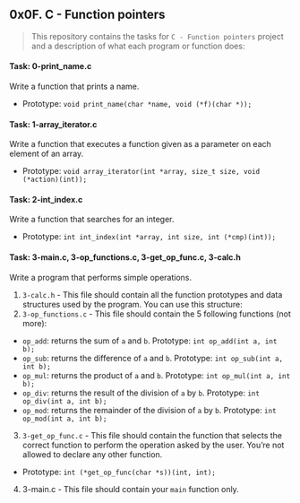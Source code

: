## 0x0F. C - Function pointers

> This repository contains the tasks for `C - Function pointers` project and a description of what each program or function does:

#### Task: 0-print_name.c
Write a function that prints a name.
* Prototype: `void print_name(char *name, void (*f)(char *));`

#### Task: 1-array_iterator.c
Write a function that executes a function given as a parameter on each element of an array.
* Prototype: `void array_iterator(int *array, size_t size, void (*action)(int));`

#### Task: 2-int_index.c
Write a function that searches for an integer.
* Prototype: `int int_index(int *array, int size, int (*cmp)(int));`

#### Task: 3-main.c, 3-op_functions.c, 3-get_op_func.c, 3-calc.h
Write a program that performs simple operations.
1. `3-calc.h` - This file should contain all the function prototypes and data structures used by the program. You can use this structure:
2. `3-op_functions.c` - This file should contain the 5 following functions (not more):
* `op_add`: returns the sum of `a` and `b`. Prototype: `int op_add(int a, int b);`
* `op_sub`: returns the difference of `a` and `b`. Prototype: `int op_sub(int a, int b);`
* `op_mul`: returns the product of `a` and `b`. Prototype: `int op_mul(int a, int b);`
* `op_div`: returns the result of the division of `a` by `b`. Prototype: `int op_div(int a, int b);`
* `op_mod`: returns the remainder of the division of `a` by `b`. Prototype: `int op_mod(int a, int b);`
3. `3-get_op_func.c` - This file should contain the function that selects the correct function to perform the operation asked by the user. You’re not allowed to declare any other function.
* Prototype: `int (*get_op_func(char *s))(int, int);`
4. 3-main.c - This file should contain your `main` function only.



